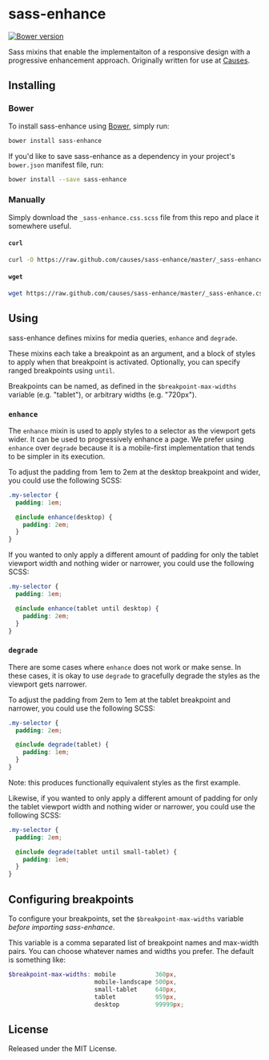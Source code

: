 # sass-enhance

[![Bower version](https://badge.fury.io/bo/sass-enhance.svg)](http://badge.fury.io/bo/sass-enhance)

Sass mixins that enable the implementaiton of a responsive design with a
progressive enhancement approach. Originally written for use at
[Causes](https://github.com/causes).

## Installing

### Bower

To install sass-enhance using [Bower](http://bower.io), simply run:

```bash
bower install sass-enhance
```

If you'd like to save sass-enhance as a dependency in your project's
`bower.json` manifest file, run:

```bash
bower install --save sass-enhance
```

### Manually

Simply download the `_sass-enhance.css.scss` file from this repo and place it
somewhere useful.

#### `curl`

```bash
curl -O https://raw.github.com/causes/sass-enhance/master/_sass-enhance.css.scss
```

#### `wget`

```bash
wget https://raw.github.com/causes/sass-enhance/master/_sass-enhance.css.scss
```

## Using

sass-enhance defines mixins for media queries, `enhance` and `degrade`.

These mixins each take a breakpoint as an argument, and a block of styles to
apply when that breakpoint is activated. Optionally, you can specify ranged
breakpoints using `until`.

Breakpoints can be named, as defined in the `$breakpoint-max-widths` variable
(e.g. "tablet"), or arbitrary widths (e.g. "720px").

### `enhance`

The `enhance` mixin is used to apply styles to a selector as the viewport gets
wider. It can be used to progressively enhance a page. We prefer using
`enhance` over `degrade` because it is a mobile-first implementation that tends
to be simpler in its execution.

To adjust the padding from 1em to 2em at the desktop breakpoint and wider, you
could use the following SCSS:

```scss
.my-selector {
  padding: 1em;

  @include enhance(desktop) {
    padding: 2em;
  }
}
```

If you wanted to only apply a different amount of padding for only the tablet
viewport width and nothing wider or narrower, you could use the following SCSS:

```scss
.my-selector {
  padding: 1em;

  @include enhance(tablet until desktop) {
    padding: 2em;
  }
}
```


### `degrade`

There are some cases where `enhance` does not work or make sense. In these
cases, it is okay to use `degrade` to gracefully degrade the styles as the
viewport gets narrower.

To adjust the padding from 2em to 1em at the tablet breakpoint and narrower,
you could use the following SCSS:

```scss
.my-selector {
  padding: 2em;

  @include degrade(tablet) {
    padding: 1em;
  }
}
```

Note: this produces functionally equivalent styles as the first example.

Likewise, if you wanted to only apply a different amount of padding for only
the tablet viewport width and nothing wider or narrower, you could use the
following SCSS:

```scss
.my-selector {
  padding: 2em;

  @include degrade(tablet until small-tablet) {
    padding: 1em;
  }
}
```

## Configuring breakpoints

To configure your breakpoints, set the `$breakpoint-max-widths` variable
*before importing sass-enhance*.

This variable is a comma separated list of breakpoint names and max-width
pairs. You can choose whatever names and widths you prefer. The default is
something like:

```scss
$breakpoint-max-widths: mobile           360px,
                        mobile-landscape 500px,
                        small-tablet     640px,
                        tablet           959px,
                        desktop          99999px;
```

## License

Released under the MIT License.
